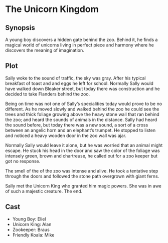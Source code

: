 # The Unicorn Kingdom

## Synopsis

A young boy discovers a hidden gate behind the zoo.
Behind it, he finds a magical world of unicorns living in perfect piece and harmony where he discovers the meaning of imagination.

## Plot

Sally woke to the sound of traffic, the sky was gray.
After his typical breakfast of toast and and eggs he left for school.
Normally Sally would have walked down Bleaker street, but today there was construction and he decided to take Flanders behind the zoo.

Being on time was not one of Sally’s specialities today would prove to be no different.
As he moved slowly and walked behind the zoo he could see the trees and thick foliage growing above the heavy stone wall that ran behind the zoo; and heard the sounds of animals in the distance.
Sally had heard the sound before, but today there was a new sound, a sort of a cross between an angelic horn and an elephant’s trumpet.
He stopped to listen and noticed a heavy wooden door in the zoo wall was ajar.

Normally Sally would leave it alone, but he was worried that an animal might escape.
He stuck his head in the door and saw the color of the foliage was intensely green, brown and chartreuse, he called out for a zoo keeper but got no response.

The smell of the of the zoo was intense and alive.
He took a tentative step through the doors and followed the stone path overgrown with giant ferns.

Sally met the Unicorn King who granted him magic powers. She was in awe of such a majestic creature. 
The end.

## Cast

* Young Boy: Eliel
* Unicorn King: Alan
* Zookeeper: Braus
* Friendly Koala: Mike
